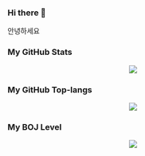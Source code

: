 ### Hi there 👋

안녕하세요   

### My GitHub Stats   
<p align="center"> 
  <img src="https://github-readme-stats.vercel.app/api?username=sk-choi&show_icons=true&theme=cobalt"/>
</a>
<!-- 깃허브 스탯-->

### My GitHub Top-langs 
<p align="center"> 
  <img src="https://github-readme-stats.vercel.app/api/top-langs/?username=sk-choi&layout=compact&theme=onedark"/>
</a>
<!-- 깃허브 Top-langs-->

### My BOJ Level
<p align="center"> 
  <img src="http://mazassumnida.wtf/api/generate_badge?boj=lieben0711)(https://solved.ac/lieben0711)"/>
</a>
<!-- 백준 레벨-->

<!--
**sk-choi/sk-choi** is a ✨ _special_ ✨ repository because its `README.md` (this file) appears on your GitHub profile.

Here are some ideas to get you started:

- 🔭 I’m currently working on ...
- 🌱 I’m currently learning ...
- 👯 I’m looking to collaborate on ...
- 🤔 I’m looking for help with ...
- 💬 Ask me about ...
- 📫 How to reach me: ...
- 😄 Pronouns: ...
- ⚡ Fun fact: ...
-->
